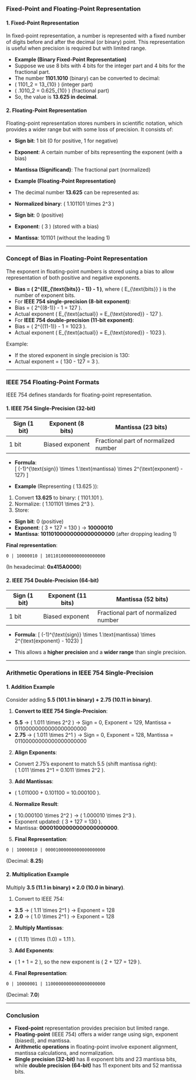 ### **Fixed-Point and Floating-Point Representation**

#### **1. Fixed-Point Representation**
In fixed-point representation, a number is represented with a fixed number of digits before and after the decimal (or binary) point. This representation is useful when precision is required but with limited range.

- **Example (Binary Fixed-Point Representation)**
- Suppose we use 8 bits with 4 bits for the integer part and 4 bits for the fractional part.
- The number **1101.1010** (binary) can be converted to decimal:
- \( 1101_2 = 13_{10} \) (integer part)
- \( .1010_2 = 0.625_{10} \) (fractional part)
- So, the value is **13.625 in decimal**.

#### **2. Floating-Point Representation**
Floating-point representation stores numbers in scientific notation, which provides a wider range but with some loss of precision. It consists of:
- **Sign bit**: 1 bit (0 for positive, 1 for negative)
- **Exponent**: A certain number of bits representing the exponent (with a bias)
- **Mantissa (Significand)**: The fractional part (normalized)

- **Example (Floating-Point Representation)**
- The decimal number **13.625** can be represented as:
- **Normalized binary**: \( 1.101101 \times 2^3 \)
- **Sign bit**: 0 (positive)
- **Exponent**: \( 3 \) (stored with a bias)
- **Mantissa**: 101101 (without the leading 1)

---

### **Concept of Bias in Floating-Point Representation**
The exponent in floating-point numbers is stored using a bias to allow representation of both positive and negative exponents.

- **Bias = \( 2^{(E_{\text{bits}} - 1)} - 1 \)**, where \( E_{\text{bits}} \) is the number of exponent bits.
- For **IEEE 754 single-precision (8-bit exponent)**:
- Bias = \( 2^{(8-1)} - 1 = 127 \).
- Actual exponent \( E_{\text{actual}} = E_{\text{stored}} - 127 \).
- For **IEEE 754 double-precision (11-bit exponent)**:
- Bias = \( 2^{(11-1)} - 1 = 1023 \).
- Actual exponent \( E_{\text{actual}} = E_{\text{stored}} - 1023 \).

Example:
- If the stored exponent in single precision is 130:
- Actual exponent = \( 130 - 127 = 3 \).

---

### **IEEE 754 Floating-Point Formats**
IEEE 754 defines standards for floating-point representation.

#### **1. IEEE 754 Single-Precision (32-bit)**
| Sign (1 bit) | Exponent (8 bits) | Mantissa (23 bits) |
|-------------|------------------|-------------------|
| 1 bit | Biased exponent | Fractional part of normalized number |

- **Formula**:  
\[
(-1)^{\text{sign}} \times 1.\text{mantissa} \times 2^{\text{exponent} - 127}
\]

- **Example** (Representing \( 13.625 \)):
1. Convert **13.625** to binary: \( 1101.101 \).
2. Normalize: \( 1.101101 \times 2^3 \).
3. Store:
- **Sign bit**: 0 (positive)
- **Exponent**: \( 3 + 127 = 130 \) → **10000010**
- **Mantissa**: **10110100000000000000000** (after dropping leading 1)

**Final representation**:  
```
0 | 10000010 | 10110100000000000000000
```
(In hexadecimal: **0x415A0000**)

#### **2. IEEE 754 Double-Precision (64-bit)**
| Sign (1 bit) | Exponent (11 bits) | Mantissa (52 bits) |
|-------------|------------------|-------------------|
| 1 bit | Biased exponent | Fractional part of normalized number |

- **Formula**:
\[
(-1)^{\text{sign}} \times 1.\text{mantissa} \times 2^{\text{exponent} - 1023}
\]

- This allows a **higher precision** and a **wider range** than single precision.

---

### **Arithmetic Operations in IEEE 754 Single-Precision**
#### **1. Addition Example**
Consider adding **5.5 (101.1 in binary) + 2.75 (10.11 in binary)**.

1. **Convert to IEEE 754 Single-Precision**:
- **5.5** → \( 1.011 \times 2^2 \) → Sign = 0, Exponent = 129, Mantissa = 01100000000000000000000
- **2.75** → \( 1.011 \times 2^1 \) → Sign = 0, Exponent = 128, Mantissa = 01100000000000000000000

2. **Align Exponents**:
- Convert 2.75’s exponent to match 5.5 (shift mantissa right):  
    \( 1.011 \times 2^1 = 0.1011 \times 2^2 \).

3. **Add Mantissas**:
- \( 1.011000 + 0.101100 = 10.000100 \).

4. **Normalize Result**:
- \( 10.000100 \times 2^2 \) → \( 1.000010 \times 2^3 \).
- Exponent updated: \( 3 + 127 = 130 \).
- Mantissa: **00001000000000000000000**.

5. **Final Representation**:  
```
0 | 10000010 | 00001000000000000000000
```
(Decimal: **8.25**)

#### **2. Multiplication Example**
Multiply **3.5 (11.1 in binary) × 2.0 (10.0 in binary)**.

1. Convert to IEEE 754:
- **3.5** → \( 1.11 \times 2^1 \) → Exponent = 128
- **2.0** → \( 1.0 \times 2^1 \) → Exponent = 128

2. **Multiply Mantissas**:
- \( (1.11) \times (1.0) = 1.11 \).

3. **Add Exponents**:
- \( 1 + 1 = 2 \), so the new exponent is \( 2 + 127 = 129 \).

4. **Final Representation**:
```
0 | 10000001 | 11000000000000000000000
```
(Decimal: **7.0**)

---

### **Conclusion**
- **Fixed-point** representation provides precision but limited range.
- **Floating-point** (IEEE 754) offers a wider range using sign, exponent (biased), and mantissa.
- **Arithmetic operations** in floating-point involve exponent alignment, mantissa calculations, and normalization.
- **Single precision (32-bit)** has 8 exponent bits and 23 mantissa bits, while **double precision (64-bit)** has 11 exponent bits and 52 mantissa bits.
